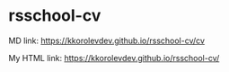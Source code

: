 # rsschool-cv

MD link: https://kkorolevdev.github.io/rsschool-cv/cv

My HTML link: https://kkorolevdev.github.io/rsschool-cv/
